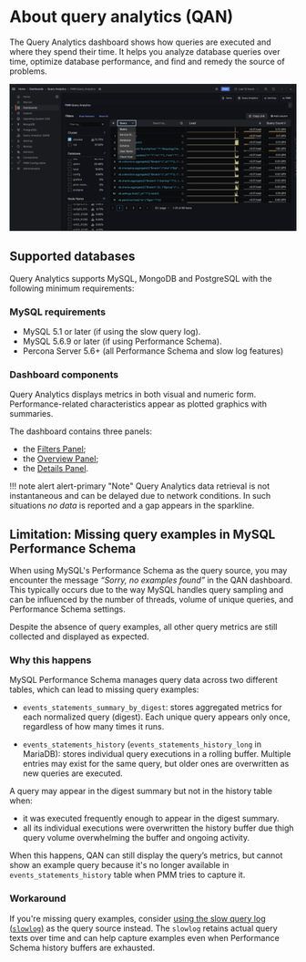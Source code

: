 # About query analytics (QAN)

The Query Analytics dashboard shows how queries are executed and where they spend their time. It helps you analyze database queries over time, optimize database performance, and find and remedy the source of problems.

![!image](../../images/PMM_Query_Analytics.jpg)

## Supported databases

Query Analytics supports MySQL, MongoDB and PostgreSQL with the following minimum requirements:

### MySQL requirements

- MySQL 5.1 or later (if using the slow query log).
- MySQL 5.6.9 or later (if using Performance Schema).
- Percona Server 5.6+ (all Performance Schema and slow log features)


### Dashboard components
Query Analytics displays metrics in both visual and numeric form. Performance-related characteristics appear as plotted graphics with summaries.

The dashboard contains three panels:

- the [Filters Panel](panels/filters.md);
- the [Overview Panel](panels/overview.md);
- the [Details Panel](panels/details.md).

!!! note alert alert-primary "Note"
    Query Analytics data retrieval is not instantaneous and can be delayed due to network conditions. In such situations *no data* is reported and a gap appears in the sparkline.

## Limitation: Missing query examples in MySQL Performance Schema

When using MySQL's Performance Schema as the query source, you may encounter the message *“Sorry, no examples found”* in the QAN dashboard. This typically occurs due to the way MySQL handles query sampling and can be influenced by the number of threads, volume of unique queries, and Performance Schema settings.

Despite the absence of query examples, all other query metrics are still collected and displayed as expected.

### Why this happens

MySQL Performance Schema manages query data across two different tables, which can lead to missing query examples:

- `events_statements_summary_by_digest`: stores aggregated metrics for each normalized query (digest). Each unique query appears only once, regardless of how many times it runs.

- `events_statements_history` (`events_statements_history_long` in MariaDB): stores individual query executions in a rolling buffer. Multiple entries may exist for the same query, but older ones are overwritten as new queries are executed.

A query may appear in the digest summary but not in the history table when:

- it was executed frequently enough to appear in the digest summary.
- all its individual executions were overwritten the history buffer due thigh query volume overwhelming the buffer and ongoing activity.

When this happens, QAN can still display the query’s metrics, but cannot show an example query  because it's no longer available in `events_statements_history` table when PMM tries to capture it.

### Workaround

If you're missing query examples, consider [using the slow query log (`slowlog`)](../../../docs/install-pmm/install-pmm-client/connect-database/mysql/mysql.md#configure-data-source) as the query source instead. 
The `slowlog` retains actual query texts over time and can help capture examples even when Performance Schema history buffers are exhausted.
